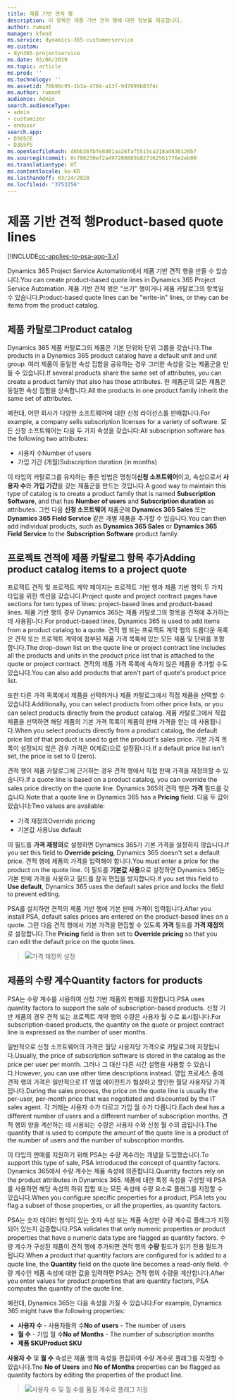 ```yaml
---
title: 제품 기반 견적 행
description: 이 항목은 제품 기반 견적 행에 대한 정보를 제공합니다.
author: rumant
manager: kfend
ms.service: dynamics-365-customerservice
ms.custom:
- dyn365-projectservice
ms.date: 03/06/2019
ms.topic: article
ms.prod: ''
ms.technology: ''
ms.assetid: 76b90c95-1b3a-4704-a13f-9d7099b83f4c
ms.author: rumant
audience: Admin
search.audienceType:
- admin
- customizer
- enduser
search.app:
- D365CE
- D365PS
ms.openlocfilehash: d8bb36fbfe8d01aa26faf5515ca218ad836126b7
ms.sourcegitcommit: 8c786230ef2a497280885b827162561776e2eb00
ms.translationtype: HT
ms.contentlocale: ko-KR
ms.lasthandoff: 03/24/2020
ms.locfileid: "3753256"
---
```

# <a name="product-based-quote-lines"></a><span data-ttu-id="6878d-103">제품 기반 견적 행</span><span class="sxs-lookup"><span data-stu-id="6878d-103">Product-based quote lines</span></span>

[!INCLUDE[cc-applies-to-psa-app-3.x](../includes/cc-applies-to-psa-app-3x.md)]


<span data-ttu-id="6878d-104">Dynamics 365 Project Service Automation에서 제품 기반 견적 행을 만들 수 있습니다.</span><span class="sxs-lookup"><span data-stu-id="6878d-104">You can create product-based quote lines in Dynamics 365 Project Service Automation.</span></span> <span data-ttu-id="6878d-105">제품 기반 견적 행은 "쓰기" 행이거나 제품 카탈로그의 항목일 수 있습니다.</span><span class="sxs-lookup"><span data-stu-id="6878d-105">Product-based quote lines can be "write-in" lines, or they can be items from the product catalog.</span></span>

## <a name="product-catalog"></a><span data-ttu-id="6878d-106">제품 카탈로그</span><span class="sxs-lookup"><span data-stu-id="6878d-106">Product catalog</span></span>

<span data-ttu-id="6878d-107">Dynamics 365 제품 카탈로그의 제품은 기본 단위와 단위 그룹을 갖습니다.</span><span class="sxs-lookup"><span data-stu-id="6878d-107">The products in a Dynamics 365 product catalog have a default unit and unit group.</span></span> <span data-ttu-id="6878d-108">여러 제품이 동일한 속성 집합을 공유하는 경우 그러한 속성을 갖는 제품군을 만들 수 있습니다.</span><span class="sxs-lookup"><span data-stu-id="6878d-108">If several products share the same set of attributes, you can create a product family that also has those attributes.</span></span> <span data-ttu-id="6878d-109">한 제품군의 모든 제품은 동일한 속성 집합을 상속합니다.</span><span class="sxs-lookup"><span data-stu-id="6878d-109">All the products in one product family inherit the same set of attributes.</span></span>

<span data-ttu-id="6878d-110">예컨대, 어떤 회사가 다양한 소프트웨어에 대한 신청 라이선스를 판매합니다.</span><span class="sxs-lookup"><span data-stu-id="6878d-110">For example, a company sells subscription licenses for a variety of software.</span></span> <span data-ttu-id="6878d-111">모든 신청 소프트웨어는 다음 두 가지 속성을 갖습니다:</span><span class="sxs-lookup"><span data-stu-id="6878d-111">All subscription software has the following two attributes:</span></span>

- <span data-ttu-id="6878d-112">사용자 수</span><span class="sxs-lookup"><span data-stu-id="6878d-112">Number of users</span></span> 
- <span data-ttu-id="6878d-113">가입 기간 (개월)</span><span class="sxs-lookup"><span data-stu-id="6878d-113">Subscription duration (in months)</span></span>

<span data-ttu-id="6878d-114">이 타입의 카탈로그를 유지하는 좋은 방법은 명칭이**신청 소프트웨어**이고, 속성으로서 **사용자 수**와 **가입 기간**을 갖는 제품군을 만드는 것입니다.</span><span class="sxs-lookup"><span data-stu-id="6878d-114">A good way to maintain this type of catalog is to create a product family that is named **Subscription Software**, and that has **Number of users** and **Subscription duration** as attributes.</span></span> <span data-ttu-id="6878d-115">그런 다음 **신청 소프트웨어** 제품군에 **Dynamics 365 Sales** 또는 **Dynamics 365 Field Service** 같은 개별 제품을 추가할 수 있습니다.</span><span class="sxs-lookup"><span data-stu-id="6878d-115">You can then add individual products, such as **Dynamics 365 Sales** or **Dynamics 365 Field Service** to the **Subscription Software** product family.</span></span>

## <a name="adding-product-catalog-items-to-a-project-quote"></a><span data-ttu-id="6878d-116">프로젝트 견적에 제품 카탈로그 항목 추가</span><span class="sxs-lookup"><span data-stu-id="6878d-116">Adding product catalog items to a project quote</span></span>

<span data-ttu-id="6878d-117">프로젝트 견적 및 프로젝트 계약 페이지는 프로젝트 기반 행과 제품 기반 행의 두 가지 타입을 위한 섹션을 갖습니다.</span><span class="sxs-lookup"><span data-stu-id="6878d-117">Project quote and project contract pages have sections for two types of lines: project-based lines and product-based lines.</span></span> <span data-ttu-id="6878d-118">제품 기반 행의 경우 Dynamics 365는 제품 카탈로그의 항목을 견적에 추가하는 데 사용됩니다.</span><span class="sxs-lookup"><span data-stu-id="6878d-118">For product-based lines, Dynamics 365 is used to add items from a product catalog to a quote.</span></span> <span data-ttu-id="6878d-119">견적 행 또는 프로젝트 계약 행의 드롭다운 목록은 견적 또는 프로젝트 계약에 첨부된 제품 가격 목록에 있는 모든 제품 및 단위를 포함합니다.</span><span class="sxs-lookup"><span data-stu-id="6878d-119">The drop-down list on the quote line or project contract line includes all the products and units in the product price list that is attached to the quote or project contract.</span></span> <span data-ttu-id="6878d-120">견적의 제품 가격 목록에 속하지 않은 제품을 추가할 수도 있습니다.</span><span class="sxs-lookup"><span data-stu-id="6878d-120">You can also add products that aren't part of quote's product price list.</span></span>

<span data-ttu-id="6878d-121">또한 다른 가격 목록에서 제품을 선택하거나 제품 카탈로그에서 직접 제품을 선택할 수 있습니다.</span><span class="sxs-lookup"><span data-stu-id="6878d-121">Additionally, you can select products from other price lists, or you can select products directly from the product catalog.</span></span> <span data-ttu-id="6878d-122">제품 카탈로그에서 직접 제품을 선택하면 해당 제품의 기본 가격 목록이 제품의 판매 가격을 얻는 데 사용됩니다.</span><span class="sxs-lookup"><span data-stu-id="6878d-122">When you select products directly from a product catalog, the default price list of that product is used to get the product's sales price.</span></span> <span data-ttu-id="6878d-123">기본 가격 목록이 설정되지 않은 경우 가격은 0(제로)으로 설정됩니다.</span><span class="sxs-lookup"><span data-stu-id="6878d-123">If a default price list isn't set, the price is set to 0 (zero).</span></span>

<span data-ttu-id="6878d-124">견적 행이 제품 카탈로그에 근거하는 경우 견적 행에서 직접 판매 가격을 재정의할 수 있습니다.</span><span class="sxs-lookup"><span data-stu-id="6878d-124">If a quote line is based on a product catalog, you can override the sales price directly on the quote line.</span></span> <span data-ttu-id="6878d-125">Dynamics 365의 견적 행은 **가격** 필드를 갖습니다.</span><span class="sxs-lookup"><span data-stu-id="6878d-125">Note that a quote line in Dynamics 365 has a **Pricing** field.</span></span> <span data-ttu-id="6878d-126">다음 두 값이 있습니다:</span><span class="sxs-lookup"><span data-stu-id="6878d-126">Two values are available:</span></span>

- <span data-ttu-id="6878d-127">가격 재정의</span><span class="sxs-lookup"><span data-stu-id="6878d-127">Override pricing</span></span>  
- <span data-ttu-id="6878d-128">기본값 사용</span><span class="sxs-lookup"><span data-stu-id="6878d-128">Use default</span></span>

<span data-ttu-id="6878d-129">이 필드를 **가격 재정의**로 설정하면 Dynamics 365가 기본 가격을 설정하지 않습니다.</span><span class="sxs-lookup"><span data-stu-id="6878d-129">If you set this field to **Override pricing**, Dynamics 365 doesn't set a default price.</span></span> <span data-ttu-id="6878d-130">견적 행에 제품의 가격을 입력해야 합니다.</span><span class="sxs-lookup"><span data-stu-id="6878d-130">You must enter a price for the product on the quote line.</span></span> <span data-ttu-id="6878d-131">이 필드를 **기본값 사용**으로 설정하면 Dynamics 365는 기본 판매 가격을 사용하고 필드를 잠궈 편집을 방지합니다.</span><span class="sxs-lookup"><span data-stu-id="6878d-131">If you set this field to **Use default**, Dynamics 365 uses the default sales price and locks the field to prevent editing.</span></span>

<span data-ttu-id="6878d-132">PSA를 설치하면 견적의 제품 기반 행에 기본 판매 가격이 입력됩니다.</span><span class="sxs-lookup"><span data-stu-id="6878d-132">After you install PSA, default sales prices are entered on the product-based lines on a quote.</span></span> <span data-ttu-id="6878d-133">그런 다음 견적 행에서 기본 가격을 편집할 수 있도록 **가격** 필드를 **가격 재정의**로 설정합니다.</span><span class="sxs-lookup"><span data-stu-id="6878d-133">The **Pricing** field is then set to **Override pricing** so that you can edit the default price on the quote lines.</span></span>

> ![가격 재정의 설정](media/basic-guide-10.png)
 
## <a name="quantity-factors-for-products"></a><span data-ttu-id="6878d-135">제품의 수량 계수</span><span class="sxs-lookup"><span data-stu-id="6878d-135">Quantity factors for products</span></span>

<span data-ttu-id="6878d-136">PSA는 수량 계수를 사용하여 신청 기반 제품의 판매를 지원합니다.</span><span class="sxs-lookup"><span data-stu-id="6878d-136">PSA uses quantity factors to support the sale of subscription-based products.</span></span> <span data-ttu-id="6878d-137">신청 기반 제품의 경우 견적 또는 프로젝트 계약 행의 수량은 사용자 월 수로 표시됩니다.</span><span class="sxs-lookup"><span data-stu-id="6878d-137">For subscription-based products, the quantity on the quote or project contract line is expressed as the number of user months.</span></span>

<span data-ttu-id="6878d-138">일반적으로 신청 소프트웨어의 가격은 월당 사용자당 가격으로 카탈로그에 저장됩니다.</span><span class="sxs-lookup"><span data-stu-id="6878d-138">Usually, the price of subscription software is stored in the catalog as the price per user per month.</span></span> <span data-ttu-id="6878d-139">그러나 그 대신 다른 시간 설명을 사용할 수 있습니다.</span><span class="sxs-lookup"><span data-stu-id="6878d-139">However, you can use other time descriptions instead.</span></span> <span data-ttu-id="6878d-140">영업 프로세스 중에 견적 행의 가격은 일반적으로 IT 영업 에이전트가 협상하고 할인한 월당 사용자당 가격입니다.</span><span class="sxs-lookup"><span data-stu-id="6878d-140">During the sales process, the price on the quote line is usually the per-user, per-month price that was negotiated and discounted by the IT sales agent.</span></span> <span data-ttu-id="6878d-141">각 거래는 사용자 수가 다르고 가입 월 수가 다릅니다.</span><span class="sxs-lookup"><span data-stu-id="6878d-141">Each deal has a different number of users and a different number of subscription months.</span></span> <span data-ttu-id="6878d-142">견적 행의 양을 계산하는 데 사용되는 수량은 사용자 수와 신청 월 수의 곱입니다.</span><span class="sxs-lookup"><span data-stu-id="6878d-142">The quantity that is used to compute the amount of the quote line is a product of the number of users and the number of subscription months.</span></span>

<span data-ttu-id="6878d-143">이 타입의 판매를 지원하기 위해 PSA는 수량 계수라는 개념을 도입했습니다.</span><span class="sxs-lookup"><span data-stu-id="6878d-143">To support this type of sale, PSA introduced the concept of quantity factors.</span></span> <span data-ttu-id="6878d-144">Dynamics 365에서 수량 계수는 제품 속성에 의존합니다.</span><span class="sxs-lookup"><span data-stu-id="6878d-144">Quantity factors rely on the product attributes in Dynamics 365.</span></span> <span data-ttu-id="6878d-145">제품에 대한 특정 속성을 구성할 때 PSA를 사용하면 해당 속성의 하위 집합 또는 모든 속성에 수량 요소로 플래그를 지정할 수 있습니다.</span><span class="sxs-lookup"><span data-stu-id="6878d-145">When you configure specific properties for a product, PSA lets you flag a subset of those properties, or all the properties, as quantity factors.</span></span>

<span data-ttu-id="6878d-146">PSA는 숫자 데이터 형식이 있는 숫자 속성 또는 제품 속성만 수량 계수로 플래그가 지정되어 있는지 검증합니다.</span><span class="sxs-lookup"><span data-stu-id="6878d-146">PSA validates that only numeric properties or product properties that have a numeric data type are flagged as quantity factors.</span></span> <span data-ttu-id="6878d-147">수량 계수가 구성된 제품이 견적 행에 추가되면 견적 행의 **수량** 필드가 읽기 전용 필드가 됩니다.</span><span class="sxs-lookup"><span data-stu-id="6878d-147">When a product that quantity factors are configured for is added to a quote line, the **Quantity** field on the quote line becomes a read-only field.</span></span> <span data-ttu-id="6878d-148">수량 계수인 제품 속성에 대한 값을 입력하면 PSA는 견적 행의 수량을 계산합니다.</span><span class="sxs-lookup"><span data-stu-id="6878d-148">After you enter values for product properties that are quantity factors, PSA computes the quantity of the quote line.</span></span>

<span data-ttu-id="6878d-149">예컨대, Dynamics 365는 다음 속성을 가질 수 있습니다:</span><span class="sxs-lookup"><span data-stu-id="6878d-149">For example, Dynamics 365 might have the following properties:</span></span> 

- <span data-ttu-id="6878d-150">**사용자 수** - 사용자들의 수</span><span class="sxs-lookup"><span data-stu-id="6878d-150">**No of users** - The number of users</span></span> 
- <span data-ttu-id="6878d-151">**월 수** - 가입 월 수</span><span class="sxs-lookup"><span data-stu-id="6878d-151">**No of Months** - The number of subscription months</span></span>
- <span data-ttu-id="6878d-152">**제품 SKU**</span><span class="sxs-lookup"><span data-stu-id="6878d-152">**Product SKU**</span></span> 

<span data-ttu-id="6878d-153">**사용자 수** 및 **월 수** 속성은 제품 행의 속성을 편집하여 수량 계수로 플래그를 지정할 수 있습니다.</span><span class="sxs-lookup"><span data-stu-id="6878d-153">Tne **No of Users** and **No of Months** properties can be flagged as quantity factors by editing the properties of the product line.</span></span> 

> ![사용자 수 및 월 수를 품질 계수로 플래그 지정](media/basic-guide-11.png)
 
